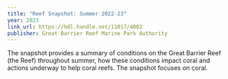 ```yaml
---
title: "Reef Snapshot: Summer 2022-23"
year: 2023
link_url: https://hdl.handle.net/11017/4002
publisher: Great Barrier Reef Marine Park Authority
---
```


The snapshot provides a summary of conditions on the Great Barrier Reef (the Reef) throughout summer, 
how these conditions impact coral and actions underway to help coral reefs. The snapshot focuses 
on coral.
